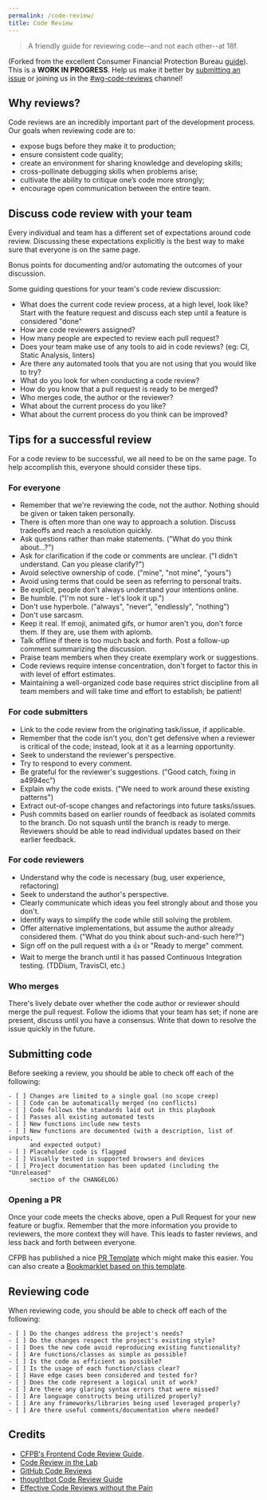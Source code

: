 ```yaml
---
permalink: /code-review/
title: Code Review
---
```


> A friendly guide for reviewing code--and not each other--at 18f.

(Forked from the excellent Consumer Financial Protection Bureau
[guide](https://github.com/cfpb/front-end/blob/master/code-reviews.md)). This
is a **WORK IN PROGRESS**. Help us make it better by
[submitting an issue](https://github.com/18F/development-guide) or joining us
in the [#wg-code-reviews](https://18f.slack.com/messages/wg-code-reviews/)
channel!

## Why reviews?

Code reviews are an incredibly important part of the development process. Our
goals when reviewing code are to:

- expose bugs before they make it to production;
- ensure consistent code quality;
- create an environment for sharing knowledge and developing skills;
- cross-pollinate debugging skills when problems arise;
- cultivate the ability to critique one’s code more strongly;
- encourage open communication between the entire team.

## Discuss code review with your team

Every individual and team has a different set of expectations around code
review. Discussing these expectations explicitly is the best way to make sure
that everyone is on the same page.

Bonus points for documenting and/or automating the outcomes of your discussion.

Some guiding questions for your team's code review discussion:

- What does the current code review process, at a high level, look like? Start
  with the feature request and discuss each step until a feature is considered
  "done"
- How are code reviewers assigned?
- How many people are expected to review each pull request?
- Does your team make use of any tools to aid in code reviews? (eg: CI, Static
  Analysis, linters)
- Are there any automated tools that you are not using that you would like to try?
- What do you look for when conducting a code review?
- How do you know that a pull request is ready to be merged?
- Who merges code, the author or the reviewer?
- What about the current process do you like?
- What about the current process do you think can be improved?

## Tips for a successful review

For a code review to be successful, we all need to be on the same page. To help
accomplish this, everyone should consider these tips.

### For everyone

- Remember that we're reviewing the code, not the author. Nothing should be
  given or taken taken personally.
- There is often more than one way to approach a solution. Discuss tradeoffs
  and reach a resolution quickly.
- Ask questions rather than make statements. ("What do you think about...?")
- Ask for clarification if the code or comments are unclear. ("I didn't
  understand. Can you please clarify?")
- Avoid selective ownership of code. ("mine", "not mine", "yours")
- Avoid using terms that could be seen as referring to personal traits.
- Be explicit, people don't always understand your intentions online.
- Be humble. ("I'm not sure - let's look it up.")
- Don't use hyperbole. ("always", "never", "endlessly", "nothing")
- Don't use sarcasm.
- Keep it real. If emoji, animated gifs, or humor aren't you, don't force them.
  If they are, use them with aplomb.
- Talk offline if there is too much back and forth. Post a follow-up comment
  summarizing the discussion.
- Praise team members when they create exemplary work or suggestions.
- Code reviews require intense concentration, don't forget to factor this in
  with level of effort estimates.
- Maintaining a well-organized code base requires strict discipline from all
  team members and will take time and effort to establish; be patient!

### For code submitters

- Link to the code review from the originating task/issue, if applicable.
- Remember that the code isn't you, don't get defensive when a reviewer is
  critical of the code; instead, look at it as a learning opportunity.
- Seek to understand the reviewer's perspective.
- Try to respond to every comment.
- Be grateful for the reviewer's suggestions. ("Good catch, fixing in a4994ec")
- Explain why the code exists. ("We need to work around these existing
  patterns")
- Extract out-of-scope changes and refactorings into future tasks/issues.
- Push commits based on earlier rounds of feedback as isolated commits to the
  branch. Do not squash until the branch is ready to merge. Reviewers should be
  able to read individual updates based on their earlier feedback.

### For code reviewers

- Understand why the code is necessary (bug, user experience, refactoring)
- Seek to understand the author's perspective.
- Clearly communicate which ideas you feel strongly about and those you don't.
- Identify ways to simplify the code while still solving the problem.
- Offer alternative implementations, but assume the author already considered
  them. ("What do you think about such-and-such here?")
- Sign off on the pull request with a :thumbsup: or "Ready to merge" comment.
- Wait to merge the branch until it has passed Continuous Integration testing.
  (TDDium, TravisCI, etc.)

### Who merges

There's lively debate over whether the code author or reviewer should merge
the pull request. Follow the idioms that your team has set; if none are
present, discuss until you have a consensus. Write that down to resolve the
issue quickly in the future.

## Submitting code

Before seeking a review, you should be able to check off each of the following:

    - [ ] Changes are limited to a single goal (no scope creep)
    - [ ] Code can be automatically merged (no conflicts)
    - [ ] Code follows the standards laid out in this playbook
    - [ ] Passes all existing automated tests
    - [ ] New functions include new tests
    - [ ] New functions are documented (with a description, list of inputs,
          and expected output)
    - [ ] Placeholder code is flagged
    - [ ] Visually tested in supported browsers and devices
    - [ ] Project documentation has been updated (including the "Unreleased"
          section of the CHANGELOG)

### Opening a PR

Once your code meets the checks above, open a Pull Request for your new
feature or bugfix. Remember that the more information you provide to reviewers,
the more context they will have. This leads to faster reviews, and less back
and forth between everyone.

CFPB has published a nice [PR Template](https://raw.githubusercontent.com/cfpb/front-end/master/pr-template.md)
which might make this easier. You can also create a [Bookmarklet based on this
template](https://gist.github.com/cfarm/b9b638943a2eea52a3a8).

## Reviewing code

When reviewing code, you should be able to check off each of the following:

    - [ ] Do the changes address the project's needs?
    - [ ] Do the changes respect the project's existing style?
    - [ ] Does the new code avoid reproducing existing functionality?
    - [ ] Are functions/classes as simple as possible?
    - [ ] Is the code as efficient as possible?
    - [ ] Is the usage of each function/class clear?
    - [ ] Have edge cases been considered and tested for?
    - [ ] Does the code represent a logical unit of work?
    - [ ] Are there any glaring syntax errors that were missed?
    - [ ] Are language constructs being utilized properly?
    - [ ] Are any frameworks/libraries being used leveraged properly?
    - [ ] Are there useful comments/documentation where needed?

## Credits

- [CFPB's Frontend Code Review Guide](https://github.com/cfpb/front-end/blob/master/code-reviews.md).
- [Code Review in the Lab](http://mozillascience.github.io/codeReview/intro.html)
- [GitHub Code Reviews](https://blog.codeship.com/github-code-review/)
- [thoughtbot Code Review Guide](https://github.com/thoughtbot/guides/blob/master/code-review/README.md)
- [Effective Code Reviews without the Pain](http://www.developer.com/tech/article.php/3579756/Effective-Code-Reviews-Without-the-Pain.htm)
